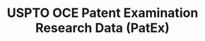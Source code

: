 ---
layout: default
bigquery: https://console.cloud.google.com/bigquery?p=patents-public-data&d=uspto_oce_pair&page=dataset
citation: 'Graham, S. Marco, A., and Miller, A. (2015). “The USPTO Patent Examination
  Research Dataset: A Window on the Process of Patent Examination.”'
contributors: Graham, S. Marco, A., Miller, A.
cost: None
description: The latest version of PatEx (referred to below as the 2020 release) contains
  detailed information on nearly 11.9 million publicly-viewable provisional and non-provisional
  patent applications to the USPTO and over 4.6 million Patent Cooperation Treaty
  (PCT) applications. It is based on data that OCE downloaded from the Patent Examination
  Data System (PEDS) in April, 2021. The PEDS data are sourced from Public PAIR. The
  first time that OCE used PEDS as the basis of PatEx was for the 2019 release. We
  took the PEDS data and organized it into the familiar PatEx data files, which are
  based on the organization of the Public PAIR portal. The data files include information
  on each application’s characteristics, prosecution history, continuation history,
  claims of foreign priority, patent term adjustment history, publication history,
  and correspondence address information.
documentation: 'For the 2019 and later releases, new technical documentation is available
  https://www.uspto.gov/sites/default/files/documents/PatEx-2019-Technical-Doc.pdf


  A document describing the 2014-2017 data sets is available and can be cited as:
  Graham, Stuart J.H. and Marco, Alan C. and Miller, Richard, The USPTO Patent Examination
  Research Dataset: A Window on the Process of Patent Examination (November 30, 2015).
  Available at SSRN: https://ssrn.com/abstract=2702637.'
last_edit: Mon, 04 Apr 2022 19:06:22 GMT
location: https://www.uspto.gov/ip-policy/economic-research/research-datasets/patent-examination-research-dataset-public-pair
maintained_by: EconomicsData@uspto.gov
related_publications: https://ssrn.com/abstract=29956744, https://ssrn.com/abstract=2702637
schema_fields: '[''correspondence_street_line_1'', ''wipo_pub_date'', ''patent_issue_date'',
  ''foreign_parent_id'', ''child_filing_date'', ''parent_country'', ''file_location'',
  ''earliest_pgpub_date'', ''correspondence_city'', ''disposal_type'', ''correspondence_street_line_2'',
  ''correspondence_country_code'', ''inventor_name_middle'', ''examiner_name_middle'',
  ''inventor_country_name'', ''parent_application_number'', ''correspondence_postal_code'',
  ''inventor_rank'', ''uspc_class'', ''foreign_parent_date'', ''status_description'',
  ''wipo_pub_number'', ''invention_title'', ''event_description'', ''atty_docket_number'',
  ''inventor_country_code'', ''earliest_pgpub_number'', ''inventor_name_last'', ''inventor_region_code'',
  ''aia_first_to_file'', ''application_number_pair'', ''correspondence_region_code'',
  ''correspondence_country_name'', ''parent_filing_date'', ''status_code'', ''inventor_name_first'',
  ''application_type'', ''small_entity_indicator'', ''sequence_number'', ''filing_date'',
  ''application_number'', ''examiner_id'', ''examiner_art_unit'', ''invention_subject_matter'',
  ''file_location_date'', ''appl_status_date'', ''abandon_date'', ''continuation_type'',
  ''correspondence_name_line_2'', ''patent_number'', ''inventor_address_type'', ''examiner_name_last'',
  ''examiner_name_first'', ''uspc_subclass'', ''customer_number'', ''correspondence_region_name'',
  ''child_application_number'', ''event_code'', ''recorded_date'', ''parent_country_code'',
  ''correspondence_name_line_1'', ''appl_status_code'', ''confirm_number'']'
shortname: patex
tags:
- patents
- legal
- history
terms_of_use: 'USPTO’s online databases are not designed or intended to be a source
  for bulk downloads of USPTO data when accessed through the website’s interfaces.
  Individuals, companies, IP addresses, or blocks of IP addresses who, in effect,
  deny or decrease service by generating unusually high numbers of database accesses
  (searches, pages, or hits), whether generated manually or in an automated fashion,
  may be denied access to USPTO servers without notice.


  Bulk data products may be separately obtained from the USPTO, either for free or
  at the cost of dissemination. For details, see information on Electronic Bulk Data
  Products: https://www.uspto.gov/learning-and-resources/electronic-bulk-data-products'
title: USPTO OCE Patent Examination Research Data (PatEx)
uuid: 4342caa7-23af-420c-b2f6-6088f133df6a
---